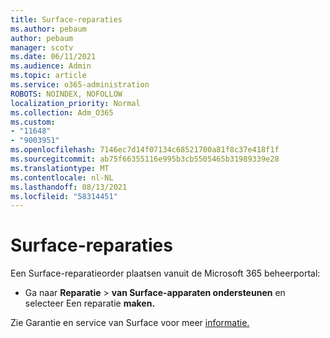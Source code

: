 ```yaml
---
title: Surface-reparaties
ms.author: pebaum
author: pebaum
manager: scotv
ms.date: 06/11/2021
ms.audience: Admin
ms.topic: article
ms.service: o365-administration
ROBOTS: NOINDEX, NOFOLLOW
localization_priority: Normal
ms.collection: Adm_O365
ms.custom:
- "11648"
- "9003951"
ms.openlocfilehash: 7146ec7d14f07134c68521700a81f8c37e418f1f
ms.sourcegitcommit: ab75f66355116e995b3cb5505465b31989339e28
ms.translationtype: MT
ms.contentlocale: nl-NL
ms.lasthandoff: 08/13/2021
ms.locfileid: "58314451"
---
```

# <a name="surface-repairs"></a>Surface-reparaties

Een Surface-reparatieorder plaatsen vanuit de Microsoft 365 beheerportal:

- Ga naar **Reparatie**  >  **van Surface-apparaten ondersteunen** en selecteer Een reparatie **maken.** 

Zie Garantie en service van Surface voor meer [informatie.](https://docs.microsoft.com/surface/self-serve-warranty-service)